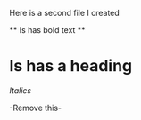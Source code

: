 Here is a second file I created

** Is has bold text **

# Is has a heading #

_Italics_

-Remove this-